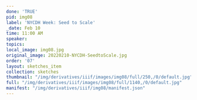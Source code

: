 ```yaml
---
done: 'TRUE'
pid: img08
label: 'NYCDH Week: Seed to Scale'
_date: Feb 10
time: 11:00 AM
speaker:
topics:
local_image: img08.jpg
original_image: 20220210-NYCDH-SeedtoScale.jpg
order: '07'
layout: sketches_item
collection: sketches
thumbnail: "/img/derivatives/iiif/images/img08/full/250,/0/default.jpg"
full: "/img/derivatives/iiif/images/img08/full/1140,/0/default.jpg"
manifest: "/img/derivatives/iiif/img08/manifest.json"
---
```

